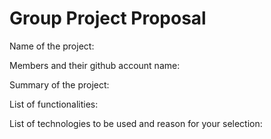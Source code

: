 Group Project Proposal
======================

Name of the project:

Members and their github account name:

Summary of the project:

List of functionalities:

List of technologies to be used and reason for your selection:


